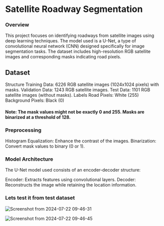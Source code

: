 # Satellite Roadway Segmentation

### Overview

This project focuses on identifying roadways from satellite images using deep learning techniques. The model used is a U-Net, a type of convolutional neural network (CNN) designed specifically for image segmentation tasks. The dataset includes high-resolution RGB satellite images and corresponding masks indicating road pixels.

## Dataset
Structure
Training Data: 6226 RGB satellite images (1024x1024 pixels) with masks.
Validation Data: 1243 RGB satellite images.
Test Data: 1101 RGB satellite images (without masks).
Labels
Road Pixels: White (255)
Background Pixels: Black (0)
#### Note: The mask values might not be exactly 0 and 255. Masks are binarized at a threshold of 128.

### Preprocessing

Histogram Equalization: Enhance the contrast of the images.
Binarization: Convert mask values to binary (0 or 1).

### Model Architecture
The U-Net model used consists of an encoder-decoder structure:

Encoder: Extracts features using convolutional layers.
Decoder: Reconstructs the image while retaining the location information.

### Lets test it from test dataset
![Screenshot from 2024-07-22 09-46-31](https://github.com/user-attachments/assets/1a8d79db-930e-423f-b10e-e6700d2db090)

![Screenshot from 2024-07-22 09-46-45](https://github.com/user-attachments/assets/2df95510-d059-4446-8f3e-cbf1911d3dad)


